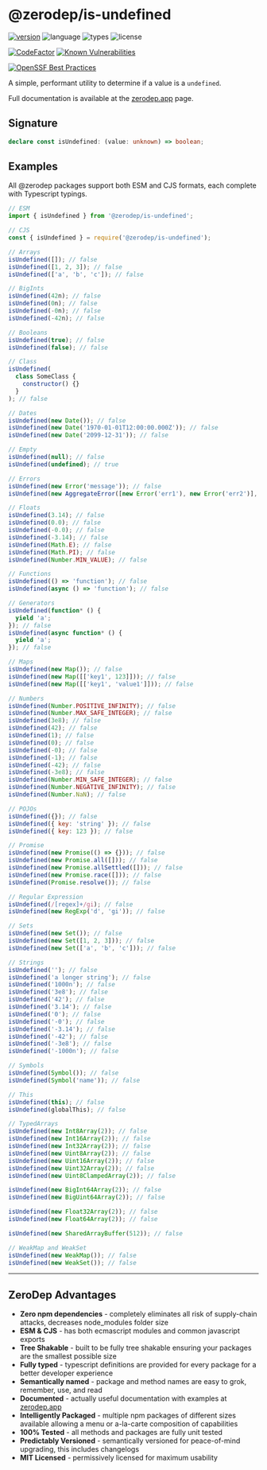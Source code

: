 # @zerodep/is-undefined

[![version](https://img.shields.io/npm/v/@zerodep/is-array?style=flat-square&color=blue)](https://www.npmjs.com/package/@zerodep/is-array)
![language](https://img.shields.io/badge/typescript-100%25-blue?style=flat-square)
![types](https://img.shields.io/badge/types-included-blue?style=flat-square)
![license](https://img.shields.io/github/license/cdepage/zerodep?color=blue&style=flat-square)

[![CodeFactor](https://www.codefactor.io/repository/github/cdepage/zerodep/badge)](https://www.codefactor.io/repository/github/cdepage/zerodep)
[![Known Vulnerabilities](https://snyk.io/test/github/cdepage/zerodep/badge.svg)](https://snyk.io/test/github/cdepage/zerodep)

[![OpenSSF Best Practices](https://www.bestpractices.dev/projects/9225/badge)](https://www.bestpractices.dev/projects/9225)

A simple, performant utility to determine if a value is a `undefined`.

Full documentation is available at the [zerodep.app](http://zerodep.app/#/is/undefined) page.

## Signature

```typescript
declare const isUndefined: (value: unknown) => boolean;
```

## Examples

All @zerodep packages support both ESM and CJS formats, each complete with Typescript typings.

```javascript
// ESM
import { isUndefined } from '@zerodep/is-undefined';

// CJS
const { isUndefined } = require('@zerodep/is-undefined');
```

```javascript
// Arrays
isUndefined([]); // false
isUndefined([1, 2, 3]); // false
isUndefined(['a', 'b', 'c']); // false

// BigInts
isUndefined(42n); // false
isUndefined(0n); // false
isUndefined(-0n); // false
isUndefined(-42n); // false

// Booleans
isUndefined(true); // false
isUndefined(false); // false

// Class
isUndefined(
  class SomeClass {
    constructor() {}
  }
); // false

// Dates
isUndefined(new Date()); // false
isUndefined(new Date('1970-01-01T12:00:00.000Z')); // false
isUndefined(new Date('2099-12-31')); // false

// Empty
isUndefined(null); // false
isUndefined(undefined); // true

// Errors
isUndefined(new Error('message')); // false
isUndefined(new AggregateError([new Error('err1'), new Error('err2')], 'message')); // false

// Floats
isUndefined(3.14); // false
isUndefined(0.0); // false
isUndefined(-0.0); // false
isUndefined(-3.14); // false
isUndefined(Math.E); // false
isUndefined(Math.PI); // false
isUndefined(Number.MIN_VALUE); // false

// Functions
isUndefined(() => 'function'); // false
isUndefined(async () => 'function'); // false

// Generators
isUndefined(function* () {
  yield 'a';
}); // false
isUndefined(async function* () {
  yield 'a';
}); // false

// Maps
isUndefined(new Map()); // false
isUndefined(new Map([['key1', 123]])); // false
isUndefined(new Map([['key1', 'value1']])); // false

// Numbers
isUndefined(Number.POSITIVE_INFINITY); // false
isUndefined(Number.MAX_SAFE_INTEGER); // false
isUndefined(3e8); // false
isUndefined(42); // false
isUndefined(1); // false
isUndefined(0); // false
isUndefined(-0); // false
isUndefined(-1); // false
isUndefined(-42); // false
isUndefined(-3e8); // false
isUndefined(Number.MIN_SAFE_INTEGER); // false
isUndefined(Number.NEGATIVE_INFINITY); // false
isUndefined(Number.NaN); // false

// POJOs
isUndefined({}); // false
isUndefined({ key: 'string' }); // false
isUndefined({ key: 123 }); // false

// Promise
isUndefined(new Promise(() => {})); // false
isUndefined(new Promise.all([])); // false
isUndefined(new Promise.allSettled([])); // false
isUndefined(new Promise.race([])); // false
isUndefined(Promise.resolve()); // false

// Regular Expression
isUndefined(/[regex]+/gi); // false
isUndefined(new RegExp('d', 'gi')); // false

// Sets
isUndefined(new Set()); // false
isUndefined(new Set([1, 2, 3])); // false
isUndefined(new Set(['a', 'b', 'c'])); // false

// Strings
isUndefined(''); // false
isUndefined('a longer string'); // false
isUndefined('1000n'); // false
isUndefined('3e8'); // false
isUndefined('42'); // false
isUndefined('3.14'); // false
isUndefined('0'); // false
isUndefined('-0'); // false
isUndefined('-3.14'); // false
isUndefined('-42'); // false
isUndefined('-3e8'); // false
isUndefined('-1000n'); // false

// Symbols
isUndefined(Symbol()); // false
isUndefined(Symbol('name')); // false

// This
isUndefined(this); // false
isUndefined(globalThis); // false

// TypedArrays
isUndefined(new Int8Array(2)); // false
isUndefined(new Int16Array(2)); // false
isUndefined(new Int32Array(2)); // false
isUndefined(new Uint8Array(2)); // false
isUndefined(new Uint16Array(2)); // false
isUndefined(new Uint32Array(2)); // false
isUndefined(new Uint8ClampedArray(2)); // false

isUndefined(new BigInt64Array(2)); // false
isUndefined(new BigUint64Array(2)); // false

isUndefined(new Float32Array(2)); // false
isUndefined(new Float64Array(2)); // false

isUndefined(new SharedArrayBuffer(512)); // false

// WeakMap and WeakSet
isUndefined(new WeakMap()); // false
isUndefined(new WeakSet()); // false
```

---

## ZeroDep Advantages

- **Zero npm dependencies** - completely eliminates all risk of supply-chain attacks, decreases node_modules folder size
- **ESM & CJS** - has both ecmascript modules and common javascript exports
- **Tree Shakable** - built to be fully tree shakable ensuring your packages are the smallest possible size
- **Fully typed** - typescript definitions are provided for every package for a better developer experience
- **Semantically named** - package and method names are easy to grok, remember, use, and read
- **Documented** - actually useful documentation with examples at [zerodep.app](https://zerodep.app)
- **Intelligently Packaged** - multiple npm packages of different sizes available allowing a menu or a-la-carte composition of capabilities
- **100% Tested** - all methods and packages are fully unit tested
- **Predictably Versioned** - semantically versioned for peace-of-mind upgrading, this includes changelogs
- **MIT Licensed** - permissively licensed for maximum usability
